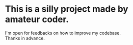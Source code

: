 # This is a silly project made by amateur coder.
I'm open for feedbacks on how to improve my codebase. <br>
Thanks in advance.
